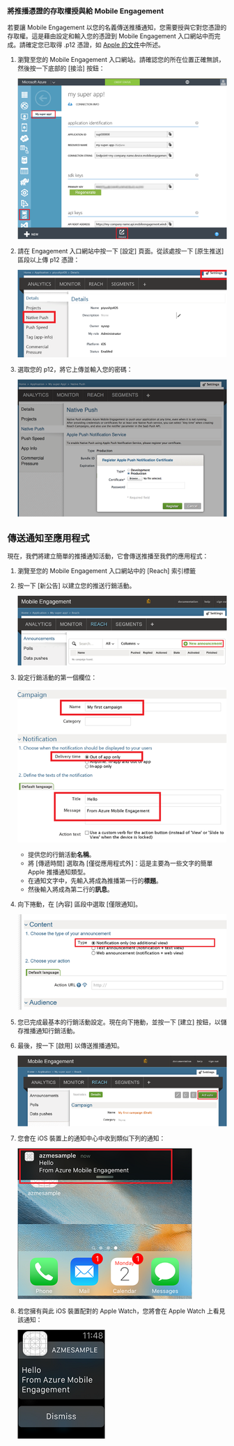 ### 將推播憑證的存取權授與給 Mobile Engagement
若要讓 Mobile Engagement 以您的名義傳送推播通知，您需要授與它對您憑證的存取權。這是藉由設定和輸入您的憑證到 Mobile Engagement 入口網站中而完成。請確定您已取得 .p12 憑證，如 [Apple 的文件](https://developer.apple.com/library/prerelease/ios/documentation/IDEs/Conceptual/AppDistributionGuide/AddingCapabilities/AddingCapabilities.html#//apple_ref/doc/uid/TP40012582-CH26-SW6)中所述。

1. 瀏覽至您的 Mobile Engagement 入口網站。請確認您的所在位置正確無誤，然後按一下底部的 [接洽] 按鈕：
   
    ![](./media/mobile-engagement-ios-send-push/engage-button.png)
2. 請在 Engagement 入口網站中按一下 [設定] 頁面。從該處按一下 [原生推送] 區段以上傳 p12 憑證：
   
    ![](./media/mobile-engagement-ios-send-push/engagement-portal.png)
3. 選取您的 p12，將它上傳並輸入您的密碼：
   
    ![](./media/mobile-engagement-ios-send-push/native-push-settings.png)

## <a id="send"></a>傳送通知至應用程式
現在，我們將建立簡單的推播通知活動，它會傳送推播至我們的應用程式：

1. 瀏覽至您的 Mobile Engagement 入口網站中的 [Reach] 索引標籤
2. 按一下 [新公告] 以建立您的推送行銷活動。
   
    ![](./media/mobile-engagement-ios-send-push/new-announcement.png)
3. 設定行銷活動的第一個欄位：
   
    ![](./media/mobile-engagement-ios-send-push/campaign-first-params.png)
   
   * 提供您的行銷活動**名稱**。 
   * 將 [傳遞時間] 選取為 [僅從應用程式外]：這是主要為一些文字的簡單 Apple 推播通知類型。
   * 在通知文字中，先輸入將成為推播第一行的**標題**。
   * 然後輸入將成為第二行的**訊息**。
4. 向下捲動，在 [內容] 區段中選取 [僅限通知]。
   
    ![](./media/mobile-engagement-ios-send-push/campaign-content.png)
5. 您已完成最基本的行銷活動設定。現在向下捲動，並按一下 [建立] 按鈕，以儲存推播通知行銷活動。
6. 最後，按一下 [啟用] 以傳送推播通知。
   
    ![](./media/mobile-engagement-ios-send-push/campaign-activate.png)
7. 您會在 iOS 裝置上的通知中心中收到類似下列的通知：
   
    ![](./media/mobile-engagement-ios-send-push/iphone-notification.png)
8. 若您擁有與此 iOS 裝置配對的 Apple Watch，您將會在 Apple Watch 上看見該通知：
   
    ![](./media/mobile-engagement-ios-send-push/apple-watch.png)

<!---HONumber=Nov15_HO2-->